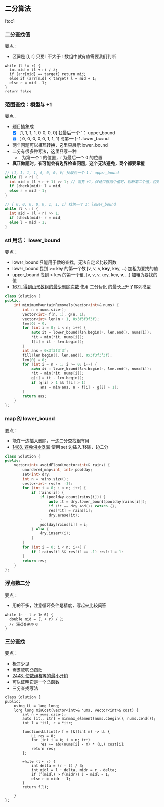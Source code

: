 ## 二分算法
[toc]

### 二分查找值
要点：
* 区间是 [l, r] 只要 l 不大于 r 数组中就有值需要我们判断
```
while (l != r) {
  int mid = (l + r) / 2;
  if (arr[mid] == target) return mid;
  else if (arr[mid] < target) l = mid + 1;
  else r = mid - 1;
}
return false
```

### 范围查找：模型与 +1
要点：
* 题目抽象成 
  * [x] [1, 1, 1, 1, 0, 0, 0, 0] 找最后一个 1： upper_bound
  * [x] [ 0, 0, 0, 0, 0, 1, 1, 1] 找第一个 1: lower_bound
* 两个问题可以相互转换，这里只展示 lower_bound
* 二分有很多种写法，这里只写一种
  * l 为第一个 1 的位置，r 为最后一个 0 的位置
* **真正做题时，有可能会有边界检查问题，这个无法避免，两个都要掌握**
```c++
// [1, 1, 1, 1, 0, 0, 0, 0] 找最后一个 1： upper_bound
while (l < r) {
  int mid = (l + r + 1) >> 1; // 需要 +1，保证只有两个值时，判断第二个值，否则会死循环
  if (check(mid)) l = mid;
  else r = mid - 1;
}

// [ 0, 0, 0, 0, 0, 1, 1, 1] 找第一个 1: lower_bound
while (l < r) {
  int mid = (l + r) >> 1;
  if (check(mid)) r = mid;
  else l = mid - 1;
}
```

### stl 用法： lower_bound
要点：
  * lower_bound 只能用于数的查找，无法自定义比较函数
  * lower_bound 找到 >= key 的第一个数 [v, v, v, **key**, key, ...) 加粗为要找的值
  * upper_bound 找到 > key 的第一个值, [v, v, v, key, key, **v**, ...) 加粗为要找的值
  * [1671. 得到山形数组的最少删除次数](https://leetcode.cn/problems/minimum-number-of-removals-to-make-mountain-array/) 使用 二分优化 的最长上升子序列模型
```c++
class Solution {
public:
    int minimumMountainRemovals(vector<int>& nums) {
        int n = nums.size();
        vector<int> f(n, 1), g(n, 1);
        vector<int> len(n + 1, 0x3f3f3f3f);
        len[0] = 0;
        for (int i = 0; i < n; i++) {
            auto it = lower_bound(len.begin(), len.end(), nums[i]);
            *it = min(*it, nums[i]);
            f[i] = it - len.begin();
        }
        int ans = 0x3f3f3f3f;
        fill(len.begin(), len.end(), 0x3f3f3f3f);
        len[0] = 0;
        for (int i = n - 1; i >= 0; i--) {
            auto it = lower_bound(len.begin(), len.end(), nums[i]);
            *it = min(*it, nums[i]);
            g[i] = it - len.begin();
            if (g[i] > 1 && f[i] > 1)
                ans = min(ans, n - f[i] - g[i] + 1);
        }
        return ans;
    }
};
```

### map 的 lower_bound
要点：
  * 能在一边插入删除，一边二分查找很有用
  * [1488. 避免洪水泛滥](https://leetcode.cn/problems/avoid-flood-in-the-city/description/) 使用 set 边插入/移除，边二分
```c++
class Solution {
public:
    vector<int> avoidFlood(vector<int>& rains) {
        unordered_map<int, int> poolday;
        set<int> dry;
        int n = rains.size();
        vector<int> res(n, -1);
        for (int i = 0; i < n; i++) {
            if (rains[i]) {
                if (poolday.count(rains[i])) {
                    auto it = dry.lower_bound(poolday[rains[i]]);
                    if (it == dry.end()) return {};
                    res[*it] = rains[i];
                    dry.erase(it);
                }
                poolday[rains[i]] = i;
            } else {
                dry.insert(i);
            }
        }
        for (int i = 0; i < n; i++) {
            if (!rains[i] && res[i] == -1) res[i] = 1;
        }
        return res;
    }
};
```

### 浮点数二分
要点：
 * 用的不多，注意循环条件是精度，写起来比较简答
```
while (r - l > 1e-6) {
  double mid = (l + r) / 2;
  // 逼近答案即可
}

```

### 三分查找
要点：
 * 极其少见
 * 需要证明凸函数
 * [2448. 使数组相等的最小开销](https://leetcode.cn/problems/minimum-cost-to-make-array-equal/description/)
 * 可以证明它是一个凸函数
 * 三分查找写法
```
class Solution {
public:
    using LL = long long;
    long long minCost(vector<int>& nums, vector<int>& cost) {
        int n = nums.size();
        auto [itl, itr] = minmax_element(nums.cbegin(), nums.cend());
        int l = *itl, r = *itr;

        function<LL(int)> f = [&](int m) -> LL {
            LL res = 0;
            for (int i = 0; i < n; i++)
                res += abs(nums[i] - m) * (LL) cost[i];
            return res;
        };

        while (l < r) {
            int delta = (r - l) / 3;
            int midl = l + delta, midr = r - delta;
            if (f(midl) > f(midr)) l = midl + 1;
            else r = midr - 1;
        }
        return f(l);

    }
};
```